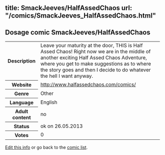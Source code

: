 title: SmackJeeves/HalfAssedChaos
url: "/comics/SmackJeeves_HalfAssedChaos.html"
---
Dosage comic SmackJeeves/HalfAssedChaos
-----------------------------------------

<p id="msg"></p>
<script type="text/javascript">
if (window.location.search === '?edit_info_mail=sent_ok') {
  var elem = document.getElementById("msg");
  elem.innerHTML = 'Edited information sucessfully sent for review, which is usually done daily. Thanks!';
  elem.className = 'ok';
}
</script>
<table class="comicinfo">
<tr>
<th>Description</th><td>Leave your maturity at the door, THIS is Half Assed Chaos! Right now we are in the middle of another exciting Half Assed Chaos Adventure, where you get to make suggestions as to where the story goes and then I decide to do whatever the hell I want anyway.</td>
</tr>
<tr>
<th>Website</th><td><a href="http://www.halfassedchaos.com/comics/">http://www.halfassedchaos.com/comics/</a></td>
</tr>
<tr>
<th>Genre</th><td>Other</td>
</tr>
<tr>
<th>Language</th><td>English</td>
</tr>
<tr>
<th>Adult content</th><td>no</td>
</tr>
<tr>
<th>Status</th><td>ok on 26.05.2013</td>
</tr>
<tr>
<th>Votes</th><td>0</td>
</tr>
</table>

[Edit this info](SmackJeeves_HalfAssedChaos_edit.html) or go back to the [comic list](../comic-index.html).
